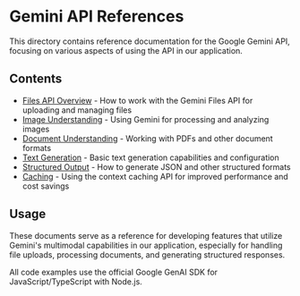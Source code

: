 # Gemini API References

This directory contains reference documentation for the Google Gemini API, focusing on various aspects of using the API in our application.

## Contents

- [Files API Overview](./files-api-overview.md) - How to work with the Gemini Files API for uploading and managing files
- [Image Understanding](./image-understanding.md) - Using Gemini for processing and analyzing images
- [Document Understanding](./document-understanding.md) - Working with PDFs and other document formats
- [Text Generation](./text-generation.md) - Basic text generation capabilities and configuration
- [Structured Output](./structured-output.md) - How to generate JSON and other structured formats
- [Caching](./caching.md) - Using the context caching API for improved performance and cost savings

## Usage

These documents serve as a reference for developing features that utilize Gemini's multimodal capabilities in our application, especially for handling file uploads, processing documents, and generating structured responses.

All code examples use the official Google GenAI SDK for JavaScript/TypeScript with Node.js.